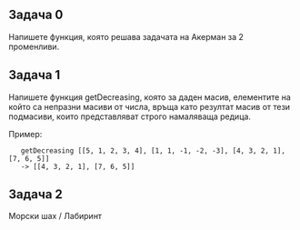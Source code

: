 ## Задача 0
Напишете функция, която решава задачата на Акерман за 2 променливи.

## Задача 1
Напишете функция getDecreasing, която за даден масив, елементите на който са непразни масиви от числа, връща като резултат масив от тези подмасиви, които представляват строго намаляваща редица.

Пример:

```
   getDecreasing [[5, 1, 2, 3, 4], [1, 1, -1, -2, -3], [4, 3, 2, 1], [7, 6, 5]]
   -> [[4, 3, 2, 1], [7, 6, 5]]
```

## Задача 2

Морски шах / Лабиринт
